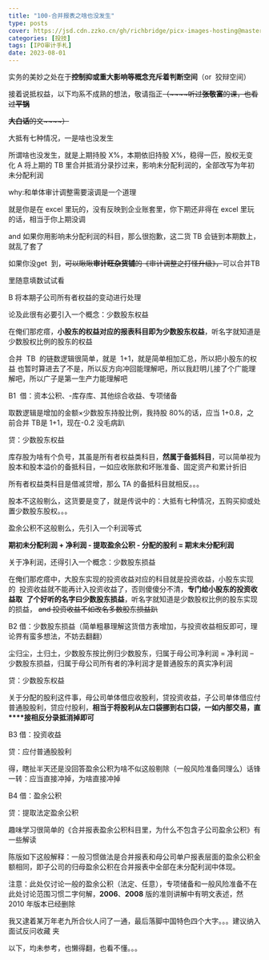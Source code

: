 ```yaml
---
title: "100-合并报表之啥也没发生"
type: posts
cover: https://jsd.cdn.zzko.cn/gh/richbridge/picx-images-hosting@master/thumbnail/audit.avif
categories: [投技]
tags: [IPO审计手札]
date: 2023-08-01
---
```

实务的美妙之处在于**控制抑或重大影响等概念充斥着判断空间**（or  狡辩空间）

接着说抵权益，以下均系不成熟的想法，敬请指正~~（~~~~听过~~**~~张敬富~~**~~的课，也看过~~**~~平锅~~**

**~~大白话~~**~~的文~~~~）~~

大抵有七种情况，一是啥也没发生

所谓啥也没发生，就是上期持股 X%，本期依旧持股 X%，稳得一匹，股权无变化 A 将上期的 TB 里合并抵消分录抄过来，影响未分配利润的，全部改写为年初未分配利润

why:和单体审计调整需要滚调是一个道理

就是你是在 excel 里玩的，没有反映到企业账套里，你下期还非得在 excel 里玩的话，相当于你上期没调

and 如果你用影响未分配利润的科目，那么很抱歉，这二货 TB 会链到本期数上，就乱了套了

如果你没get  到，~~可以瞅瞅~~**~~审计旺杂货铺~~**~~的~~~~《审计调整之打怪升级》~~~~，~~可以合并TB

里随意填数试试看

  

B 将本期子公司所有者权益的变动进行处理

论及此很有必要引入一个概念：少数股东权益

在俺们那疙瘩，**小股东的权益对应的报表科目即为少数股东权益**，听名字就知道是少数股权比例的股东的权益

合并  TB  的链数逻辑很简单，就是  1+1，就是简单相加汇总，所以把小股东的权益 也暂时算进去了不是，所以反方向冲回能理解吧，所以我赶明儿接了个广能理解吧，所以广子是第一生产力能理解吧

B1  借：资本公积、-库存库、其他综合收益、专项储备

取数逻辑是增加的金额×少数股东持股比例，我持股 80%的话，应当 1+0.8，之前合并 TB是 1+1，现在-0.2 没毛病趴

贷：少数股东权益

库存股为啥有个负号，其虽是所有者权益类科目，**然属于备抵科目**，可以简单视为股本和股本溢价的备抵科目，一如应收账款和坏账准备、固定资产和累计折旧

所有者权益类科目是借减贷增，那么 TA 的备抵科目就相反。。。

  

股本不这般剔么，这货要是变了，就是传说中的：大抵有七种情况，五购买抑或处置少数股东股权。。。

盈余公积不这般剔么，先引入一个利润等式

**期初未分配利润 + 净利润 - 提取盈余公积 - 分配的股利 = 期末未分配利润**

关于净利润，还得引入一个概念：少数股东损益

在俺们那疙瘩中，大股东实现的投资收益对应的科目就是投资收益，小股东实现的  投资收益就不能再计入投资收益了，否则傻傻分不清，**专门给小股东的投资收益取**  **了个好听的名字曰少数股东损益**，听名字就知道是少数股权比例的股东实现的损益， ~~and 投资收益不如改名多数股东损益趴~~

B2 借：少数股东损益（简单粗暴理解这货借方表增加，与投资收益相反即可，理论界有蛮多想法，不妨去翻翻）

尘归尘，土归土，少数股东按比例归少数股东，归属于母公司净利润 = 净利润 – 少数股东损益，归属于母公司所有者的净利润才是普通股东的真实净利润

贷：少数股东权益

  

关于分配的股利这件事，母公司单体借应收股利，贷投资收益，子公司单体借应付普通股股利，贷应付股利，**相当于将股利从左口袋挪到右口袋，一如内部交易，直****接相反分录抵消掉即可**

B3 借：投资收益

贷：应付普通股股利

得，瞎扯半天还是没回答盈余公积为啥不似这般剔除（一般风险准备同理么）话锋一转：应当直接冲掉，为啥直接冲掉

B4 借：盈余公积

贷：提取法定盈余公积

趣味学习很简单的《合并报表盈余公积科目里，为什么不包含子公司盈余公积》有一些解读

陈版如下这般解释：一般习惯做法是合并报表和母公司单户报表层面的盈余公积金额相同，即子公司的归母盈余公积在合并报表中全部在未分配利润中体现。

注意：此处仅讨论一般的盈余公积（法定、任意），专项储备和一般风险准备不在此处讨论范围习惯二字何解，**2006**、**2008** 版的准则讲解中有明文表述，然 2010 年版本已经删除

我又逮着某万年老九所合伙人问了一通，最后落脚中国特色四个大字。。。建议纳入面试反问收藏 夹

以下，均未参考，也懒得翻，也看不懂。。。